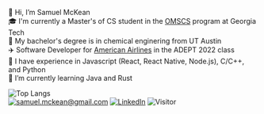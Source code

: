 👋 Hi, I’m Samuel McKean \
🎓 I'm currently a Master's of CS student in the [OMSCS](https://omscs.gatech.edu/) program at Georgia Tech \
🐂 My bachelor's degree is in chemical enginering from UT Austin \
✈️ Software Developer for [American Airlines](https://www.aa.com/) in the ADEPT 2022 class \
💪 I have experience in Javascript (React, React Native, Node.js), C/C++, and Python \
🌱 I’m currently learning Java and Rust 

![Top Langs](https://github-readme-stats.vercel.app/api/top-langs/?username=samuelmckean&layout=compact)\
<a href="mailto:samuel.mckean@gmail.com">![samuel.mckean@gmail.com](https://img.shields.io/badge/Gmail-D14836?style=for-the-badge&logo=gmail&logoColor=white)</a> 
<a href="https://www.linkedin.com/in/samuelmckean/">![LinkedIn](https://img.shields.io/badge/LinkedIn-0077B5?style=for-the-badge&logo=linkedin&logoColor=white)</a>
![Visitor](https://visitor-badge.laobi.icu/badge?page_id=samuelmckean.samuelmckean)
